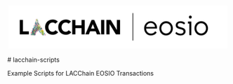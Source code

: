 <p align="center">
	<a href="https://eosio.lacchain.net">
		<img src="./lacchain-eosio-logo.png" width="500">
	</a>
</p>
# lacchain-scripts

Example Scripts for LACChain EOSIO Transactions
